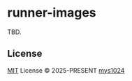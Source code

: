 # runner-images

TBD.

## License

[MIT](./LICENSE) License &copy; 2025-PRESENT [mys1024](https://github.com/mys1024)

